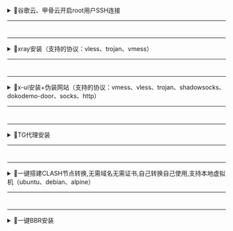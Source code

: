 
<details>
<summary>🔻谷歌云、甲骨云开启root用户SSH连接</summary>
<br>

第一步：进入服务器后,切换到root用户,下面命令一般都能切入root用户,如果不行请自行百度
```sh
sudo -i   或者   su - root
```

第二步：进入root用户后，把下面命令里的中文改成您要设置的服务器密码,然后执行命令
```sh
echo root:你想要设置的密码 |chpasswd root
```

第三步：防止服务器没curl，使用命令执行安装curl
```yaml
yum install -y curl || apt update && apt install -y curl
```

第四步：一键开启root用户SSH连接
```sh
bash -c  "$(curl -fsSL https://raw.githubusercontent.com/281677160/agent/main/ssh.sh)"
```

<br />
</details>

---
#
---
<details>
<summary>🔻xray安装（支持的协议：vless、trojan、vmess）</summary>
<br>

```yaml
bash -c "$(curl -fsSL https://raw.githubusercontent.com/281677160/agent/main/xray_install.sh)"
```
<br />
</details>

---
#
---
<details>
<summary>🔻x-ui安装+伪装网站（支持的协议：vmess、vless、trojan、shadowsocks、dokodemo-door、socks、http）</summary>
<br>

```yaml
bash -c "$(curl -fsSL https://raw.githubusercontent.com/281677160/agent/main/x-ui.sh)"
```
<br />
</details>


  
---
#
---
<details>
<summary>🔻TG代理安装</summary>
<br>

TG代理安装,下面两个一键安装二选一即可
```yaml
bash -c "$(curl -fsSL https://raw.githubusercontent.com/281677160/agent/main/erlang_tg.sh)"
```

```yaml
bash <(wget -qO- https://git.io/mtg.sh)
```
<br />
</details>

---
#
---
<details>
<summary>🔻一键搭建CLASH节点转换,无需域名无需证书,自己转换自己使用,支持本地虚拟机（ubuntu、debian、alpine）</summary>
<br>

```yaml
bash -c "$(curl -fsSL https://ghproxy.com/https://raw.githubusercontent.com/281677160/agent/main/clash_install.sh)"
```
<br />
</details>

---
#
---

<details>
<summary>🔻一键BBR安装</summary>
<br>

```yaml
bash -c "$(curl -fsSL https://raw.githubusercontent.com/ylx2016/Linux-NetSpeed/master/tcp.sh)"
```
<br />
</details>
